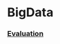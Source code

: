 # BigData

### [Evaluation](https://github.com/CarlosBqz/BigData/blob/Unidad3/Evaluation%203/Evaluation3.md "Evaluation")
